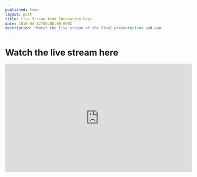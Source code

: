 ```yaml
---
published: true
layout: post
title: Live Stream from Innovation Days
date: 2016-04-12T00:00:00.000Z
description: "Watch the live stream of the final presentations and award show"
---
```


# Watch the live stream here

<iframe src="http://video.netcom.no/v.ihtml/player.html?token=b8d5cbfe9bd01ae74f5e&live%5fid=13267145&source=embed" width="600" height="350" frameborder="0" border="0" scrolling="no" allowfullscreen="1" mozallowfullscreen="1" webkitallowfullscreen="1"></iframe>